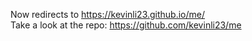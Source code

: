 Now redirects to https://kevinli23.github.io/me/ <br>
Take a look at the repo: https://github.com/kevinli23/me
